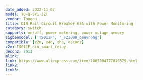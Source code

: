 ```yaml
---
date_added: 2022-11-07
model: TO-Q-SY1-JZT
vendor: Tongou
title: DIN Rail Circuit Breaker 63A with Power Monitoring
category: switch
supports: on/off, power metering, power outage memory
zigbeemodel: ['TS011F', '_TZ3000_qeuvnohg']
compatible: [z2m, z4d, zha, deconz]
z2m: TS011F_din_smart_relay
deconz: 7011
mlink: 
link: https://www.aliexpress.com/item/1005004777816579.html
link2: 
link3: 
---
```

